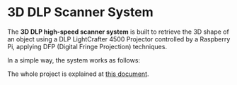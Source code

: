 # 3D DLP Scanner System

The **3D DLP high-speed scanner system** is built to retrieve the 3D shape of an object using a DLP LightCrafter 4500 Projector controlled by a Raspberry Pi, applying DFP (Digital Fringe Projection) techniques.

In a simple way, the system works as follows:



The whole project is explained at [this document](Project.pdf).
